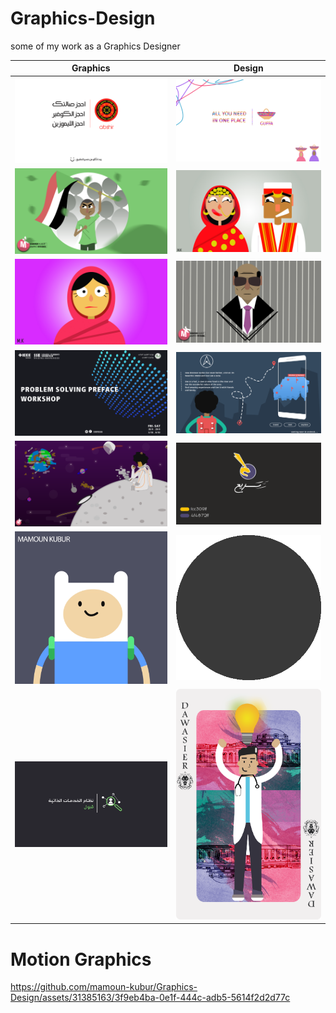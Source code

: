 # Graphics-Design
some of my work as a Graphics Designer


Graphics             |  Design
:-------------------------:|:-------------------------:
![](https://github.com/mamoun-kubur/Graphics-Design/blob/master/abshir.png)  |  ![](https://github.com/mamoun-kubur/Graphics-Design/blob/master/guffa.png)
![](https://github.com/mamoun-kubur/Graphics-Design/blob/master/sudan.png)  |  ![](https://github.com/mamoun-kubur/Graphics-Design/blob/master/wedding.jpg)
![](https://github.com/mamoun-kubur/Graphics-Design/blob/master/woman.png)  |  ![](https://github.com/mamoun-kubur/Graphics-Design/blob/master/wd-alamin.png)
![](https://github.com/mamoun-kubur/Graphics-Design/blob/master/backstage.png)  |  ![](https://github.com/mamoun-kubur/Graphics-Design/blob/master/hawaam.png)
![](https://github.com/mamoun-kubur/Graphics-Design/blob/master/space.png)  |  ![](https://github.com/mamoun-kubur/Graphics-Design/blob/master/saria.png)
![](https://github.com/mamoun-kubur/Graphics-Design/blob/master/finn.gif)  |  ![](https://github.com/mamoun-kubur/Graphics-Design/blob/master/mzad.gif)
![](https://github.com/mamoun-kubur/Graphics-Design/blob/master/gibool.gif) | ![](https://github.com/mamoun-kubur/Graphics-Design/blob/master/new%20doc5.png)





# Motion Graphics

https://github.com/mamoun-kubur/Graphics-Design/assets/31385163/3f9eb4ba-0e1f-444c-adb5-5614f2d2d77c


